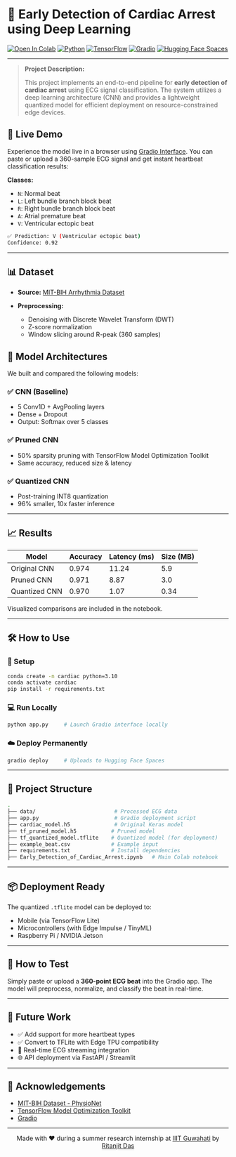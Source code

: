 # 💓 Early Detection of Cardiac Arrest using Deep Learning

[![Open In Colab](https://colab.research.google.com/assets/colab-badge.svg)](https://colab.research.google.com/drive/1uRpSNWPYPE__Nhhtnl6-anwPlyJU5OGz#scrollTo=vWpy8lJWN45l)
[![Python](https://img.shields.io/badge/Python_3.10_+-3776AB?logo=python\&logoColor=white)](https://www.python.org/)
[![TensorFlow](https://img.shields.io/badge/TensorFlow-2.x-FF6F00?logo=tensorflow)](https://tensorflow.org)
[![Gradio](https://img.shields.io/badge/Gradio-3.50+-orange?logo=gradio)](https://www.gradio.app)
[![Hugging Face Spaces](https://img.shields.io/badge/Deploy-HF_Spaces-blue?logo=huggingface)](https://huggingface.co/spaces)

---

> **Project Description:**
>
> This project implements an end-to-end pipeline for **early detection of cardiac arrest** using ECG signal classification. The system utilizes a deep learning architecture (CNN) and provides a lightweight quantized model for efficient deployment on resource-constrained edge devices.

## 🚀 Live Demo

Experience the model live in a browser using [Gradio Interface](https://huggingface.co/spaces). You can paste or upload a 360-sample ECG signal and get instant heartbeat classification results:

**Classes:**

* `N`: Normal beat
* `L`: Left bundle branch block beat
* `R`: Right bundle branch block beat
* `A`: Atrial premature beat
* `V`: Ventricular ectopic beat

```bash
✅ Prediction: V (Ventricular ectopic beat)
Confidence: 0.92
```

---

## 📊 Dataset

* **Source:** [MIT-BIH Arrhythmia Dataset](https://physionet.org/content/mitdb/1.0.0/)
* **Preprocessing:**

  * Denoising with Discrete Wavelet Transform (DWT)
  * Z-score normalization
  * Window slicing around R-peak (360 samples)

## 🧠 Model Architectures

We built and compared the following models:

### ✅ CNN (Baseline)

* 5 Conv1D + AvgPooling layers
* Dense + Dropout
* Output: Softmax over 5 classes

### ✅ Pruned CNN

* 50% sparsity pruning with TensorFlow Model Optimization Toolkit
* Same accuracy, reduced size & latency

### ✅ Quantized CNN

* Post-training INT8 quantization
* 96% smaller, 10x faster inference

---

## 📈 Results

| Model         | Accuracy | Latency (ms) | Size (MB) |
| ------------- | -------- | ------------ | --------- |
| Original CNN  | 0.974    | 11.24        | 5.9       |
| Pruned CNN    | 0.971    | 8.87         | 3.0       |
| Quantized CNN | 0.970    | 1.07         | 0.34      |

Visualized comparisons are included in the notebook.

---

## 🛠 How to Use

### 🔧 Setup

```bash
conda create -n cardiac python=3.10
conda activate cardiac
pip install -r requirements.txt
```

### 💻 Run Locally

```bash
python app.py     # Launch Gradio interface locally
```

### ☁️ Deploy Permanently

```bash
gradio deploy     # Uploads to Hugging Face Spaces
```

---

## 📁 Project Structure

```bash
.
├── data/                         # Processed ECG data
├── app.py                        # Gradio deployment script
├── cardiac_model.h5              # Original Keras model
├── tf_pruned_model.h5           # Pruned model
├── tf_quantized_model.tflite    # Quantized model (for deployment)
├── example_beat.csv             # Example input
├── requirements.txt             # Install dependencies
├── Early_Detection_of_Cardiac_Arrest.ipynb   # Main Colab notebook
```

---

## 📦 Deployment Ready

The quantized `.tflite` model can be deployed to:

* Mobile (via TensorFlow Lite)
* Microcontrollers (with Edge Impulse / TinyML)
* Raspberry Pi / NVIDIA Jetson

---

## 🧪 How to Test

Simply paste or upload a **360-point ECG beat** into the Gradio app. The model will preprocess, normalize, and classify the beat in real-time.

---

## 🔭 Future Work

* ✅ Add support for more heartbeat types
* ✅ Convert to TFLite with Edge TPU compatibility
* 🔄 Real-time ECG streaming integration
* 🌐 API deployment via FastAPI / Streamlit

---

## 🙏 Acknowledgements

* [MIT-BIH Dataset - PhysioNet](https://physionet.org/content/mitdb/1.0.0/)
* [TensorFlow Model Optimization Toolkit](https://www.tensorflow.org/model_optimization)
* [Gradio](https://gradio.app/)

---

<div align="center">

Made with ❤️ during a summer research internship at [IIIT Guwahati](https://www.iiitg.ac.in/) by [Ritanjit Das](https://github.com/ritanjit)

</div>
